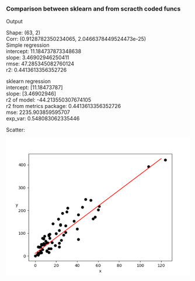 ### Comparison between sklearn and from scracth coded funcs

Output

Shape: (63, 2)  
Corr:  (0.9128782350234065, 2.0466378449524473e-25)  
Simple regression  
intercept: 11.184737873348638  
slope: 3.46902946250411  
rmse: 47.285345082760124  
r2: 0.4413613356352726  

sklearn regression  
intercept: [11.18473787]  
slope: [3.46902946]  
r2 of model: -44.213550307674105  
r2 from metrics package: 0.4413613356352726  
mse: 2235.903859595707  
exp_var: 0.548083062335446  

Scatter:

![img.png](scatter_plot.png)